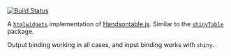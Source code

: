[![Build Status](https://travis-ci.org/jrowen/rhandsontable.svg?branch=master)](https://travis-ci.org/jrowen/rhandsontable)

A [`htmlwidgets`](http://www.htmlwidgets.org/) implementation of [Handsontable.js](http://http://handsontable.com/). Similar to the [`shinyTable`](https://github.com/trestletech/shinyTable) package.

Output binding working in all cases, and input binding works with `shiny`.
